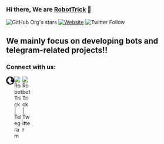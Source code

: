 ### Hi there, We are [RobotTrick][website] 👋 

![GitHub Org's stars](https://img.shields.io/github/stars/RobotTrick?style=social)
[![Website](https://img.shields.io/website?label=robottrick.github.io&url=https%3A%2F%2Frobottrick.github.io)](https://robottrick.github.io/)
![Twitter Follow](https://img.shields.io/twitter/follow/RobotTrick?style=social)

## We mainly focus on developing bots and telegram-related projects!!

### Connect with us:

[<img align="left" alt="RobotTrick.com" width="22px" src="https://raw.githubusercontent.com/iconic/open-iconic/master/svg/globe.svg" />][website]
[<img align="left" alt="RobotTrick | Telegram" width="22px" src="https://cdn.jsdelivr.net/npm/simple-icons@3.13.0/icons/telegram.svg" />][telegram]
[<img align="left" alt="RobotTrick | Twitter" width="22px" src="https://cdn.jsdelivr.net/npm/simple-icons@v3/icons/twitter.svg" />][twitter]


[website]: https://robottrick.github.io/
[twitter]: https://twitter.com/RobotTrick
[telegram]: https://t.me/robottrick
